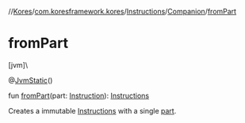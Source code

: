 //[Kores](../../../../index.md)/[com.koresframework.kores](../../index.md)/[Instructions](../index.md)/[Companion](index.md)/[fromPart](from-part.md)

# fromPart

[jvm]\

@[JvmStatic](https://kotlinlang.org/api/latest/jvm/stdlib/kotlin.jvm/-jvm-static/index.html)()

fun [fromPart](from-part.md)(part: [Instruction](../../-instruction/index.md)): [Instructions](../index.md)

Creates a immutable [Instructions](../index.md) with a single [part](from-part.md).
